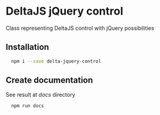 DeltaJS jQuery control
=========

Class representing DeltaJS control with jQuery possibilities

## Installation

```bash
  npm i --save delta-jquery-control
```
## Create documentation

See result at _docs_ directory 
```bash
  npm run docs
```

